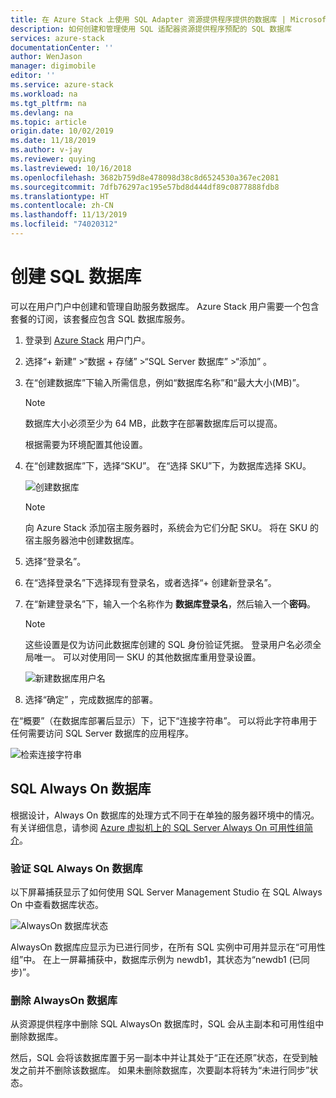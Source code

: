 ```yaml
---
title: 在 Azure Stack 上使用 SQL Adapter 资源提供程序提供的数据库 | Microsoft Docs
description: 如何创建和管理使用 SQL 适配器资源提供程序预配的 SQL 数据库
services: azure-stack
documentationCenter: ''
author: WenJason
manager: digimobile
editor: ''
ms.service: azure-stack
ms.workload: na
ms.tgt_pltfrm: na
ms.devlang: na
ms.topic: article
origin.date: 10/02/2019
ms.date: 11/18/2019
ms.author: v-jay
ms.reviewer: quying
ms.lastreviewed: 10/16/2018
ms.openlocfilehash: 3682b759d8e478098d38c8d6524530a367ec2081
ms.sourcegitcommit: 7dfb76297ac195e57bd8d444df89c0877888fdb8
ms.translationtype: HT
ms.contentlocale: zh-CN
ms.lasthandoff: 11/13/2019
ms.locfileid: "74020312"
---
```

# <a name="create-sql-databases"></a>创建 SQL 数据库

可以在用户门户中创建和管理自助服务数据库。 Azure Stack 用户需要一个包含套餐的订阅，该套餐应包含 SQL 数据库服务。

1. 登录到 [Azure Stack](azure-stack-overview.md) 用户门户。

2. 选择“+ 新建”  &gt;“数据 + 存储”  &gt;“SQL Server 数据库”  &gt;“添加”  。

3. 在“创建数据库”下输入所需信息，例如“数据库名称”和“最大大小(MB)”。   

   >[!NOTE]
   >数据库大小必须至少为 64 MB，此数字在部署数据库后可以提高。

   根据需要为环境配置其他设置。

4. 在“创建数据库”下，选择“SKU”。   在“选择 SKU”下，为数据库选择 SKU。 

   ![创建数据库](./media/azure-stack-sql-rp-deploy/newsqldb.png)

   >[!NOTE]
   >向 Azure Stack 添加宿主服务器时，系统会为它们分配 SKU。 将在 SKU 的宿主服务器池中创建数据库。

5. 选择“登录名”。 
6. 在“选择登录名”下选择现有登录名，或者选择“+ 创建新登录名”。  
7. 在“新建登录名”下，输入一个名称作为  **数据库登录名**，然后输入一个**密码**。

   >[!NOTE]
   >这些设置是仅为访问此数据库创建的 SQL 身份验证凭据。 登录用户名必须全局唯一。 可以对使用同一 SKU 的其他数据库重用登录设置。

   ![新建数据库用户名](./media/azure-stack-sql-rp-deploy/create-new-login.png)

8. 选择“确定”  ，完成数据库的部署。

在“概要”（在数据库部署后显示）下，记下“连接字符串”。   可以将此字符串用于任何需要访问 SQL Server 数据库的应用程序。

![检索连接字符串](./media/azure-stack-sql-rp-deploy/sql-db-settings.png)

## <a name="sql-always-on-databases"></a>SQL Always On 数据库

根据设计，Always On 数据库的处理方式不同于在单独的服务器环境中的情况。 有关详细信息，请参阅 [Azure 虚拟机上的 SQL Server Always On 可用性组简介](/virtual-machines/windows/sql/virtual-machines-windows-portal-sql-availability-group-overview)。

### <a name="verify-sql-always-on-databases"></a>验证 SQL Always On 数据库

以下屏幕捕获显示了如何使用 SQL Server Management Studio 在 SQL Always On 中查看数据库状态。

![AlwaysOn 数据库状态](./media/azure-stack-sql-rp-deploy/verifyalwayson.png)

AlwaysOn 数据库应显示为已进行同步，在所有 SQL 实例中可用并显示在“可用性组”中。 在上一屏幕捕获中，数据库示例为 newdb1，其状态为“newdb1 (已同步)”。 

### <a name="delete-an-alwayson-database"></a>删除 AlwaysOn 数据库

从资源提供程序中删除 SQL AlwaysOn 数据库时，SQL 会从主副本和可用性组中删除数据库。

然后，SQL 会将该数据库置于另一副本中并让其处于“正在还原”状态，在受到触发之前并不删除该数据库。 如果未删除数据库，次要副本将转为“未进行同步”状态。

